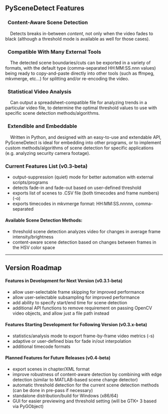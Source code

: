 
## PySceneDetect Features

<div class="warning">
<h3><span class="fa fa-eye"></span>&nbsp; Content-Aware Scene Detection</h3>
&nbsp;<span class="fa fa-info-circle"></span>&nbsp;&nbsp; Detects breaks in-between <i>content</i>, not only when the video fades to black (although a threshold mode is available as well for those cases).
</div>

<div class="important">
<h3><span class="fa fa-desktop"></span>&nbsp; Compatible With Many External Tools</h3>
&nbsp;<span class="fa fa-info-circle"></span>&nbsp;&nbsp; The detected scene boundaries/cuts can be exported in a variety of formats, with the default type (comma-separated HH:MM:SS.nnn values) being ready to copy-and-paste directly into other tools (such as ffmpeg, mkvmerge, etc...) for splitting and/or re-encoding the video.
</div>

<div class="danger">
<h3><span class="fa fa-bar-chart-o"></span>&nbsp; Statistical Video Analysis</h3>
&nbsp;<span class="fa fa-info-circle"></span>&nbsp;&nbsp; Can output a spreadsheet-compatible file for analyzing trends in a particular video file, to determine the optimal threshold values to use with specific scene detection methods/algorithms. 
</div>

<div class="warning">
<h3><span class="fa fa-code"></span>&nbsp; Extendible and Embeddable</h3>
&nbsp;<span class="fa fa-info-circle"></span>&nbsp;&nbsp; Written in Python, and designed with an easy-to-use and extendable API, PySceneDetect is ideal for embedding into other programs, or to implement custom methods/algorithms of scene detection for specific applications (e.g. analyzing security camera footage).
</div>


### Current Features List (v0.3-beta)

 - output-suppression (quiet) mode for better automation with external scripts/programs
 - detects fade-in and fade-out based on user-defined threshold
 - exports list of scenes to .CSV file (both timecodes and frame numbers) (-o)
 - exports timecodes in mkvmerge format: HH:MM:SS.nnnnn, comma-separated


#### Available Scene Detection Methods:

 - threshold scene detection analyzes video for changes in average frame intensity/brightness
 - content-aware scene detection based on changes between frames in the HSV color space


----------------


## Version Roadmap


#### Features in Development for Next Version (v0.3.1-beta)

 - allow user-selectable frame skipping for improved performance
 - allow user-selectable subsampling for improved performance
 - add ability to specify start/end time for scene detection
 - additional API functions to remove requirement on passing OpenCV video objects, and allow just a file path instead


#### Features Starting Development for Following Version (v0.3.x-beta)

 - statistics/analysis mode to export frame-by-frame video metrics (-s)
 - adaptive or user-defined bias for fade in/out interpolation
 - additional timecode formats


#### Planned Features for Future Releases (v0.4-beta)

 - export scenes in chapter/XML format
 - improve robustness of content-aware detection by combining with edge detection (similar to MATLAB-based scene change detector)
 - automatic threshold detection for the current scene detection methods (can be done in pre-pass if necessary)
 - standalone distribution/build for Windows (x86/64)
 - GUI for easier previewing and threshold setting (will be GTK+ 3 based via PyGObject)

